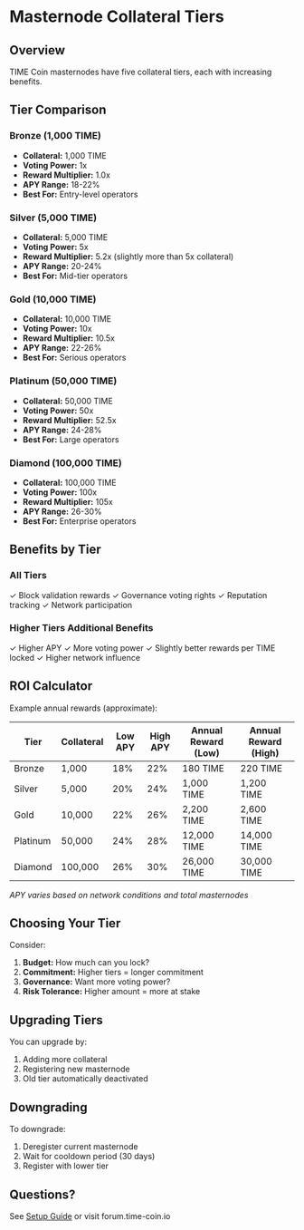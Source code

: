 # Masternode Collateral Tiers

## Overview

TIME Coin masternodes have five collateral tiers, each with increasing benefits.

## Tier Comparison

### Bronze (1,000 TIME)
- **Collateral:** 1,000 TIME
- **Voting Power:** 1x
- **Reward Multiplier:** 1.0x
- **APY Range:** 18-22%
- **Best For:** Entry-level operators

### Silver (5,000 TIME)
- **Collateral:** 5,000 TIME
- **Voting Power:** 5x
- **Reward Multiplier:** 5.2x (slightly more than 5x collateral)
- **APY Range:** 20-24%
- **Best For:** Mid-tier operators

### Gold (10,000 TIME)
- **Collateral:** 10,000 TIME
- **Voting Power:** 10x
- **Reward Multiplier:** 10.5x
- **APY Range:** 22-26%
- **Best For:** Serious operators

### Platinum (50,000 TIME)
- **Collateral:** 50,000 TIME
- **Voting Power:** 50x
- **Reward Multiplier:** 52.5x
- **APY Range:** 24-28%
- **Best For:** Large operators

### Diamond (100,000 TIME)
- **Collateral:** 100,000 TIME
- **Voting Power:** 100x
- **Reward Multiplier:** 105x
- **APY Range:** 26-30%
- **Best For:** Enterprise operators

## Benefits by Tier

### All Tiers
✓ Block validation rewards
✓ Governance voting rights
✓ Reputation tracking
✓ Network participation

### Higher Tiers Additional Benefits
✓ Higher APY
✓ More voting power
✓ Slightly better rewards per TIME locked
✓ Higher network influence

## ROI Calculator

Example annual rewards (approximate):

| Tier | Collateral | Low APY | High APY | Annual Reward (Low) | Annual Reward (High) |
|------|------------|---------|----------|---------------------|----------------------|
| Bronze | 1,000 | 18% | 22% | 180 TIME | 220 TIME |
| Silver | 5,000 | 20% | 24% | 1,000 TIME | 1,200 TIME |
| Gold | 10,000 | 22% | 26% | 2,200 TIME | 2,600 TIME |
| Platinum | 50,000 | 24% | 28% | 12,000 TIME | 14,000 TIME |
| Diamond | 100,000 | 26% | 30% | 26,000 TIME | 30,000 TIME |

*APY varies based on network conditions and total masternodes*

## Choosing Your Tier

Consider:
1. **Budget:** How much can you lock?
2. **Commitment:** Higher tiers = longer commitment
3. **Governance:** Want more voting power?
4. **Risk Tolerance:** Higher amount = more at stake

## Upgrading Tiers

You can upgrade by:
1. Adding more collateral
2. Registering new masternode
3. Old tier automatically deactivated

## Downgrading

To downgrade:
1. Deregister current masternode
2. Wait for cooldown period (30 days)
3. Register with lower tier

## Questions?

See [Setup Guide](setup-guide.md) or visit forum.time-coin.io
